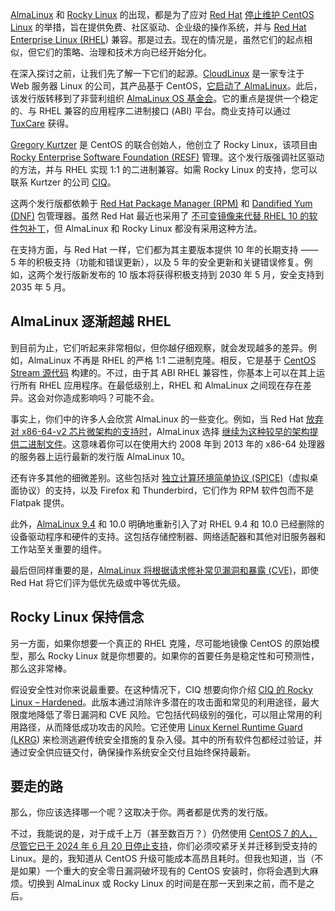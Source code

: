 [AlmaLinux](https://almalinux.org/) 和 [Rocky Linux](https://rockylinux.org/) 的出现，都是为了应对 [Red Hat](https://www.openshift.com/try?utm_content=inline+mention) [停止维护 CentOS Linux](https://thenewstack.io/red-hat-deprecates-linux-centos-in-favor-of-a-streaming-edition/) 的举措，旨在提供免费、社区驱动、企业级的操作系统，并与 [Red Hat Enterprise Linux (RHEL](https://www.redhat.com/en/technologies/linux-platforms/enterprise-linux)) 兼容。那是过去。现在的情况是，虽然它们的起点相似，但它们的策略、治理和技术方向已经开始分化。

在深入探讨之前，让我们先了解一下它们的起源。[CloudLinux](https://cloudlinux.com/) 是一家专注于 Web 服务器 Linux 的公司，其产品基于 CentOS，[它启动了 AlmaLinux](https://thenewstack.io/jack-aboutboul-how-almalinux-came-to-be-and-why-it-was-needed/)。此后，该发行版转移到了非营利组织 [AlmaLinux OS 基金会](https://almalinux.org/members/)。它的重点是提供一个稳定的、与 RHEL 兼容的应用程序二进制接口 (ABI) 平台。商业支持可以通过 [TuxCare](https://tuxcare.com/) 获得。

[Gregory Kurtzer](https://gmkurtzer.github.io/?utm_source=the+new+stack&utm_medium=referral&utm_content=inline-mention&utm_campaign=tns+platform) 是 CentOS 的联合创始人，他创立了 Rocky Linux，该项目由 [Rocky Enterprise Software Foundation (RESF)](https://www.resf.org/) 管理。这个发行版强调社区驱动的方法，并与 RHEL 实现 1:1 的二进制兼容。如需 Rocky Linux 的支持，您可以联系 Kurtzer 的公司 [CIQ](https://ciq.com/products/rocky-linux/)。

这两个发行版都依赖于 [Red Hat Package Manager (RPM)](https://rpm.org/) 和 [Dandified Yum (DNF)](https://opensource.com/article/18/8/guide-yum-dnf) 包管理器。虽然 Red Hat 最近也采用了 [不可变镜像来代替 RHEL 10 的软件包补丁](https://thenewstack.io/red-hat-enterprise-linux-10-an-ai-driven-quantum-ready-platform/)，但 AlmaLinux 和 Rocky Linux 都没有采用这种方法。

在支持方面，与 Red Hat 一样，它们都为其主要版本提供 10 年的长期支持 —— 5 年的积极支持（功能和错误更新），以及 5 年的安全更新和关键错误修复。例如，这两个发行版新发布的 10 版本将获得积极支持到 2030 年 5 月，安全支持到 2035 年 5 月。

## AlmaLinux 逐渐超越 RHEL

到目前为止，它们听起来非常相似，但你越仔细观察，就会发现越多的差异。例如，AlmaLinux 不再是 RHEL 的严格 1:1 二进制克隆。相反，它是基于 [CentOS Stream 源代码](https://gitlab.com/redhat/centos-stream?utm_source=opensourcewatch.beehiiv.com&utm_medium=referral&utm_campaign=almalinux-boosts-legacy-hardware-support-with-latest-linux-release) 构建的。不过，由于其 ABI RHEL 兼容性，你基本上可以在其上运行所有 RHEL 应用程序。在最低级别上，RHEL 和 AlmaLinux 之间现在存在差异。这会对你造成影响吗？可能不会。

事实上，你们中的许多人会欣赏 AlmaLinux 的一些变化。例如，当 Red Hat [放弃对 x86-64-v2 芯片微架构的支持时](https://developers.redhat.com/articles/2024/01/02/exploring-x86-64-v3-red-hat-enterprise-linux-10)，AlmaLinux 选择 [继续为这种较早的架构提供二进制文件](https://thenewstack.io/almalinux-10-beta-supports-older-x86-chipsets/)。这意味着你可以在使用大约 2008 年到 2013 年的 x86-64 处理器的服务器上运行最新的发行版 AlmaLinux 10。

还有许多其他的细微差别。这些包括对 [独立计算环境简单协议 (SPICE)](https://www.spice-space.org/)（虚拟桌面协议）的支持，以及 Firefox 和 Thunderbird，它们作为 RPM 软件包而不是 Flatpak 提供。

此外，[AlmaLinux 9.4](https://opensourcewatch.beehiiv.com/p/almalinux-boosts-legacy-hardware-support-latest-linux-release) 和 10.0 明确地重新引入了对 RHEL 9.4 和 10.0 已经删除的设备驱动程序和硬件的支持。这包括存储控制器、网络适配器和其他对旧服务器和工作站至关重要的组件。

最后但同样重要的是，[AlmaLinux 将根据请求修补常见漏洞和暴露 (CVE)](https://fossforce.com/2024/04/in-a-first-almalinux-patches-a-security-hole-that-remains-unpatched-in-upstream-rhel/)，即使 Red Hat 将它们评为低优先级或中等优先级。

## Rocky Linux 保持信念

另一方面，如果你想要一个真正的 RHEL 克隆，尽可能地镜像 CentOS 的原始模型，那么 Rocky Linux 就是你想要的。如果你的首要任务是稳定性和可预测性，那么这非常棒。

假设安全性对你来说最重要。在这种情况下，CIQ 想要向你介绍 [CIQ 的 Rocky Linux – Hardened](https://ciq.com/products/rocky-linux/hardened/)。此版本通过消除许多潜在的攻击面和常见的利用途径，最大限度地降低了零日漏洞和 CVE 风险。它包括代码级别的强化，可以阻止常用的利用路径，从而降低成功攻击的风险。它还使用 [Linux Kernel Runtime Guard (LKRG](https://lkrg.org/)) 来检测逃避传统安全措施的复杂入侵。其中的所有软件包都经过验证，并通过安全供应链交付，确保操作系统安全交付且始终保持最新。

## 要走的路

那么，你应该选择哪一个呢？这取决于你。两者都是优秀的发行版。

不过，我能说的是，对于成千上万（甚至数百万？）仍然使用 [CentOS 7 的人，尽管它已于 2024 年 6 月 20 日停止支持](https://opensourcewatch.beehiiv.com/p/centos-7s-end-life-sight-ready)，你们必须咬紧牙关并迁移到受支持的 Linux。是的，我知道从 CentOS 升级可能成本高昂且耗时。但我也知道，当（不是如果）一个重大的安全零日漏洞破坏现有的 CentOS 安装时，你将会遇到大麻烦。切换到 AlmaLinux 或 Rocky Linux 的时间是在那一天到来之前，而不是之后。